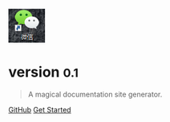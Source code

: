 ![logo](_media/logo.png)

# version <small>0.1</small>

> A magical documentation site generator.

[GitHub](https://github.com/wantstudy/docs)
[Get Started](README.md)